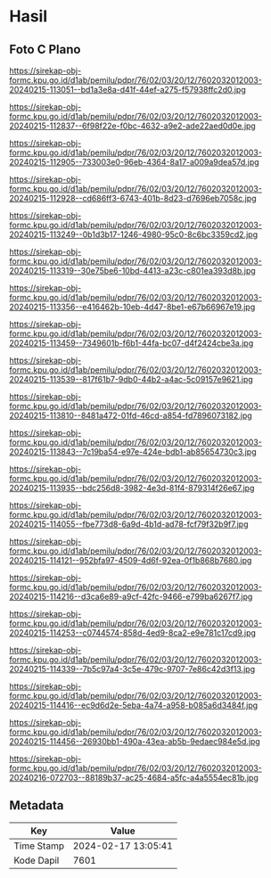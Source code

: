 # Hasil

## Foto C Plano

https://sirekap-obj-formc.kpu.go.id/d1ab/pemilu/pdpr/76/02/03/20/12/7602032012003-20240215-113051--bd1a3e8a-d41f-44ef-a275-f57938ffc2d0.jpg

https://sirekap-obj-formc.kpu.go.id/d1ab/pemilu/pdpr/76/02/03/20/12/7602032012003-20240215-112837--6f98f22e-f0bc-4632-a9e2-ade22aed0d0e.jpg

https://sirekap-obj-formc.kpu.go.id/d1ab/pemilu/pdpr/76/02/03/20/12/7602032012003-20240215-112905--733003e0-96eb-4364-8a17-a009a9dea57d.jpg

https://sirekap-obj-formc.kpu.go.id/d1ab/pemilu/pdpr/76/02/03/20/12/7602032012003-20240215-112928--cd686ff3-6743-401b-8d23-d7696eb7058c.jpg

https://sirekap-obj-formc.kpu.go.id/d1ab/pemilu/pdpr/76/02/03/20/12/7602032012003-20240215-113249--0b1d3b17-1246-4980-95c0-8c6bc3359cd2.jpg

https://sirekap-obj-formc.kpu.go.id/d1ab/pemilu/pdpr/76/02/03/20/12/7602032012003-20240215-113319--30e75be6-10bd-4413-a23c-c801ea393d8b.jpg

https://sirekap-obj-formc.kpu.go.id/d1ab/pemilu/pdpr/76/02/03/20/12/7602032012003-20240215-113356--e416462b-10eb-4d47-8be1-e67b66967e19.jpg

https://sirekap-obj-formc.kpu.go.id/d1ab/pemilu/pdpr/76/02/03/20/12/7602032012003-20240215-113459--7349601b-f6b1-44fa-bc07-d4f2424cbe3a.jpg

https://sirekap-obj-formc.kpu.go.id/d1ab/pemilu/pdpr/76/02/03/20/12/7602032012003-20240215-113539--817f61b7-9db0-44b2-a4ac-5c09157e9621.jpg

https://sirekap-obj-formc.kpu.go.id/d1ab/pemilu/pdpr/76/02/03/20/12/7602032012003-20240215-113810--8481a472-01fd-46cd-a854-fd7896073182.jpg

https://sirekap-obj-formc.kpu.go.id/d1ab/pemilu/pdpr/76/02/03/20/12/7602032012003-20240215-113843--7c19ba54-e97e-424e-bdb1-ab85654730c3.jpg

https://sirekap-obj-formc.kpu.go.id/d1ab/pemilu/pdpr/76/02/03/20/12/7602032012003-20240215-113935--bdc256d8-3982-4e3d-81f4-879314f26e67.jpg

https://sirekap-obj-formc.kpu.go.id/d1ab/pemilu/pdpr/76/02/03/20/12/7602032012003-20240215-114055--fbe773d8-6a9d-4b1d-ad78-fcf79f32b9f7.jpg

https://sirekap-obj-formc.kpu.go.id/d1ab/pemilu/pdpr/76/02/03/20/12/7602032012003-20240215-114121--952bfa97-4509-4d6f-92ea-0f1b868b7680.jpg

https://sirekap-obj-formc.kpu.go.id/d1ab/pemilu/pdpr/76/02/03/20/12/7602032012003-20240215-114216--d3ca6e89-a9cf-42fc-9466-e799ba6267f7.jpg

https://sirekap-obj-formc.kpu.go.id/d1ab/pemilu/pdpr/76/02/03/20/12/7602032012003-20240215-114253--c0744574-858d-4ed9-8ca2-e9e781c17cd9.jpg

https://sirekap-obj-formc.kpu.go.id/d1ab/pemilu/pdpr/76/02/03/20/12/7602032012003-20240215-114339--7b5c97a4-3c5e-479c-9707-7e86c42d3f13.jpg

https://sirekap-obj-formc.kpu.go.id/d1ab/pemilu/pdpr/76/02/03/20/12/7602032012003-20240215-114416--ec9d6d2e-5eba-4a74-a958-b085a6d3484f.jpg

https://sirekap-obj-formc.kpu.go.id/d1ab/pemilu/pdpr/76/02/03/20/12/7602032012003-20240215-114456--26930bb1-490a-43ea-ab5b-9edaec984e5d.jpg

https://sirekap-obj-formc.kpu.go.id/d1ab/pemilu/pdpr/76/02/03/20/12/7602032012003-20240216-072703--88189b37-ac25-4684-a5fc-a4a5554ec81b.jpg


## Metadata

| Key        | Value               |
| ---------- | ------------------- |
| Time Stamp | 2024-02-17 13:05:41 |
| Kode Dapil | 7601                |



